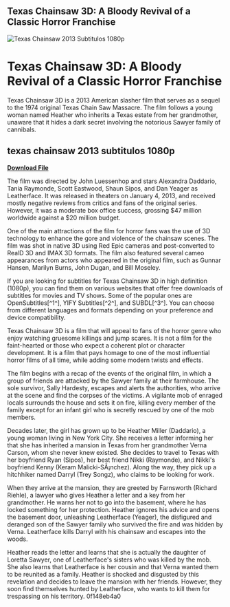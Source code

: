 ## Texas Chainsaw 3D: A Bloody Revival of a Classic Horror Franchise

 
![Texas Chainsaw 2013 Subtitulos 1080p](https://encrypted-tbn0.gstatic.com/images?q=tbn:ANd9GcQLV-jyiwfxPC4AMVIlG4YXfC00GTouepG_oaSXtLgLUBM7DAxZwcEERdA)

 
# Texas Chainsaw 3D: A Bloody Revival of a Classic Horror Franchise
 
Texas Chainsaw 3D is a 2013 American slasher film that serves as a sequel to the 1974 original Texas Chain Saw Massacre. The film follows a young woman named Heather who inherits a Texas estate from her grandmother, unaware that it hides a dark secret involving the notorious Sawyer family of cannibals.
 
## texas chainsaw 2013 subtitulos 1080p


[**Download File**](https://www.google.com/url?q=https%3A%2F%2Furlgoal.com%2F2tKTih&sa=D&sntz=1&usg=AOvVaw28xuLwsKeu3xMZv1uUeauB)

 
The film was directed by John Luessenhop and stars Alexandra Daddario, Tania Raymonde, Scott Eastwood, Shaun Sipos, and Dan Yeager as Leatherface. It was released in theaters on January 4, 2013, and received mostly negative reviews from critics and fans of the original series. However, it was a moderate box office success, grossing $47 million worldwide against a $20 million budget.
 
One of the main attractions of the film for horror fans was the use of 3D technology to enhance the gore and violence of the chainsaw scenes. The film was shot in native 3D using Red Epic cameras and post-converted to RealD 3D and IMAX 3D formats. The film also featured several cameo appearances from actors who appeared in the original film, such as Gunnar Hansen, Marilyn Burns, John Dugan, and Bill Moseley.
 
If you are looking for subtitles for Texas Chainsaw 3D in high definition (1080p), you can find them on various websites that offer free downloads of subtitles for movies and TV shows. Some of the popular ones are OpenSubtitles[^1^], YIFY Subtitles[^2^], and SUBDL[^3^]. You can choose from different languages and formats depending on your preference and device compatibility.
 
Texas Chainsaw 3D is a film that will appeal to fans of the horror genre who enjoy watching gruesome killings and jump scares. It is not a film for the faint-hearted or those who expect a coherent plot or character development. It is a film that pays homage to one of the most influential horror films of all time, while adding some modern twists and effects.
  
The film begins with a recap of the events of the original film, in which a group of friends are attacked by the Sawyer family at their farmhouse. The sole survivor, Sally Hardesty, escapes and alerts the authorities, who arrive at the scene and find the corpses of the victims. A vigilante mob of enraged locals surrounds the house and sets it on fire, killing every member of the family except for an infant girl who is secretly rescued by one of the mob members.
 
Decades later, the girl has grown up to be Heather Miller (Daddario), a young woman living in New York City. She receives a letter informing her that she has inherited a mansion in Texas from her grandmother Verna Carson, whom she never knew existed. She decides to travel to Texas with her boyfriend Ryan (Sipos), her best friend Nikki (Raymonde), and Nikki's boyfriend Kenny (Keram Malicki-SÃ¡nchez). Along the way, they pick up a hitchhiker named Darryl (Trey Songz), who claims to be looking for work.
 
When they arrive at the mansion, they are greeted by Farnsworth (Richard Riehle), a lawyer who gives Heather a letter and a key from her grandmother. He warns her not to go into the basement, where he has locked something for her protection. Heather ignores his advice and opens the basement door, unleashing Leatherface (Yeager), the disfigured and deranged son of the Sawyer family who survived the fire and was hidden by Verna. Leatherface kills Darryl with his chainsaw and escapes into the woods.
 
Heather reads the letter and learns that she is actually the daughter of Loretta Sawyer, one of Leatherface's sisters who was killed by the mob. She also learns that Leatherface is her cousin and that Verna wanted them to be reunited as a family. Heather is shocked and disgusted by this revelation and decides to leave the mansion with her friends. However, they soon find themselves hunted by Leatherface, who wants to kill them for trespassing on his territory.
 0f148eb4a0
